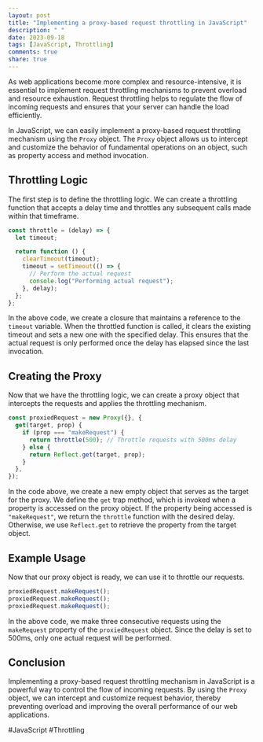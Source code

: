 ```yaml
---
layout: post
title: "Implementing a proxy-based request throttling in JavaScript"
description: " "
date: 2023-09-18
tags: [JavaScript, Throttling]
comments: true
share: true
---
```


As web applications become more complex and resource-intensive, it is essential to implement request throttling mechanisms to prevent overload and resource exhaustion. Request throttling helps to regulate the flow of incoming requests and ensures that your server can handle the load efficiently.

In JavaScript, we can easily implement a proxy-based request throttling mechanism using the `Proxy` object. The `Proxy` object allows us to intercept and customize the behavior of fundamental operations on an object, such as property access and method invocation.

## Throttling Logic

The first step is to define the throttling logic. We can create a throttling function that accepts a delay time and throttles any subsequent calls made within that timeframe.

```javascript
const throttle = (delay) => {
  let timeout;

  return function () {
    clearTimeout(timeout);
    timeout = setTimeout(() => {
      // Perform the actual request
      console.log("Performing actual request");
    }, delay);
  };
};
```

In the above code, we create a closure that maintains a reference to the `timeout` variable. When the throttled function is called, it clears the existing timeout and sets a new one with the specified delay. This ensures that the actual request is only performed once the delay has elapsed since the last invocation.

## Creating the Proxy

Now that we have the throttling logic, we can create a proxy object that intercepts the requests and applies the throttling mechanism.

```javascript
const proxiedRequest = new Proxy({}, {
  get(target, prop) {
    if (prop === "makeRequest") {
      return throttle(500); // Throttle requests with 500ms delay
    } else {
      return Reflect.get(target, prop);
    }
  },
});
```

In the code above, we create a new empty object that serves as the target for the proxy. We define the `get` trap method, which is invoked when a property is accessed on the proxy object. If the property being accessed is `"makeRequest"`, we return the `throttle` function with the desired delay. Otherwise, we use `Reflect.get` to retrieve the property from the target object.

## Example Usage

Now that our proxy object is ready, we can use it to throttle our requests.

```javascript
proxiedRequest.makeRequest();
proxiedRequest.makeRequest();
proxiedRequest.makeRequest();
```

In the above code, we make three consecutive requests using the `makeRequest` property of the `proxiedRequest` object. Since the delay is set to 500ms, only one actual request will be performed.

## Conclusion

Implementing a proxy-based request throttling mechanism in JavaScript is a powerful way to control the flow of incoming requests. By using the `Proxy` object, we can intercept and customize request behavior, thereby preventing overload and improving the overall performance of our web applications.

#JavaScript #Throttling
